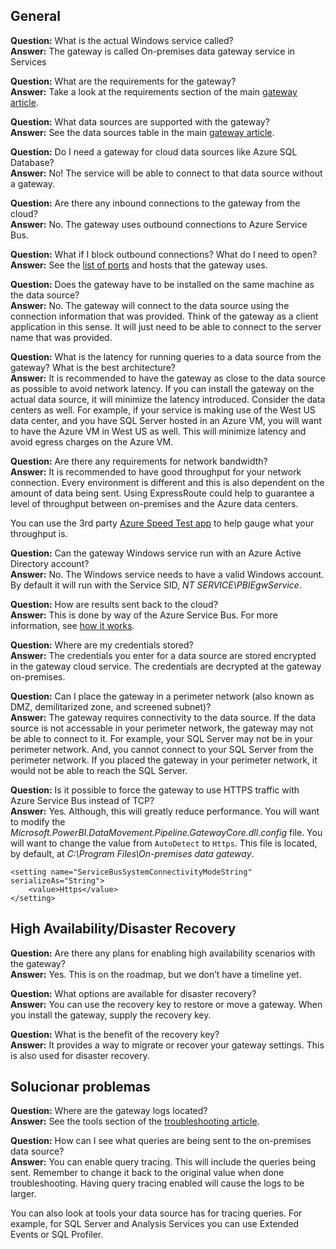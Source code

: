 ## General

<bpt id="p1">**</bpt>Question:<ept id="p1">**</ept> What is the actual Windows service called?  
<bpt id="p1">**</bpt>Answer:<ept id="p1">**</ept> The gateway is called On-premises data gateway service in Services

<bpt id="p1">**</bpt>Question:<ept id="p1">**</ept> What are the requirements for the gateway?  
<bpt id="p1">**</bpt>Answer:<ept id="p1">**</ept> Take a look at the requirements section of the main <bpt id="p2">[</bpt>gateway article<ept id="p2">](powerbi-gateway-onprem.md)</ept>.

<bpt id="p1">**</bpt>Question:<ept id="p1">**</ept> What data sources are supported with the gateway?  
<bpt id="p1">**</bpt>Answer:<ept id="p1">**</ept> See the data sources table in the main <bpt id="p2">[</bpt>gateway article<ept id="p2">](powerbi-gateway-onprem.md)</ept>.

<bpt id="p1">**</bpt>Question:<ept id="p1">**</ept> Do I need a gateway for cloud data sources like Azure SQL Database?  
<bpt id="p1">**</bpt>Answer:<ept id="p1">**</ept> No! The service will be able to connect to that data source without a gateway.

<bpt id="p1">**</bpt>Question:<ept id="p1">**</ept> Are there any inbound connections to the gateway from the cloud?  
<bpt id="p1">**</bpt>Answer:<ept id="p1">**</ept> No. The gateway uses outbound connections to Azure Service Bus.

<bpt id="p1">**</bpt>Question:<ept id="p1">**</ept> What if I block outbound connections? What do I need to open?  
<bpt id="p1">**</bpt>Answer:<ept id="p1">**</ept> See the <bpt id="p2">[</bpt>list of ports<ept id="p2">](powerbi-gateway-onprem.md#ports)</ept> and hosts that the gateway uses.

<bpt id="p1">**</bpt>Question:<ept id="p1">**</ept> Does the gateway have to be installed on the same machine as the data source?  
<bpt id="p1">**</bpt>Answer:<ept id="p1">**</ept> No. The gateway will connect to the data source using the connection information that was provided. Think of the gateway as a client application in this sense. It will just need to be able to connect to the server name that was provided.

<bpt id="p1">**</bpt>Question:<ept id="p1">**</ept> What is the latency for running queries to a data source from the gateway? What is the best architecture?  
<bpt id="p1">**</bpt>Answer:<ept id="p1">**</ept> It is recommended to have the gateway as close to the data source as possible to avoid network latency. If you can install the gateway on the actual data source, it will minimize the latency introduced. Consider the data centers as well. For example, if your service is making use of the West US data center, and you have SQL Server hosted in an Azure VM, you will want to have the Azure VM in West US as well. This will minimize latency and avoid egress charges on the Azure VM.

<bpt id="p1">**</bpt>Question:<ept id="p1">**</ept> Are there any requirements for network bandwidth?  
<bpt id="p1">**</bpt>Answer:<ept id="p1">**</ept> It is recommended to have good throughput for your network connection. Every environment is different and this is also dependent on the amount of data being sent. Using ExpressRoute could help to guarantee a level of throughput between on-premises and the Azure data centers.

You can use the 3rd party <bpt id="p1">[</bpt>Azure Speed Test app<ept id="p1">](http://azurespeedtest.azurewebsites.net/)</ept> to help gauge what your throughput is. 

<bpt id="p1">**</bpt>Question:<ept id="p1">**</ept> Can the gateway Windows service run with an Azure Active Directory account?  
<bpt id="p1">**</bpt>Answer:<ept id="p1">**</ept> No. The Windows service needs to have a valid Windows account. By default it will run with the Service SID, <bpt id="p1">*</bpt>NT SERVICE\PBIEgwService<ept id="p1">*</ept>.

<bpt id="p1">**</bpt>Question:<ept id="p1">**</ept> How are results sent back to the cloud?  
<bpt id="p1">**</bpt>Answer:<ept id="p1">**</ept> This is done by way of the Azure Service Bus. For more information, see <bpt id="p1">[</bpt>how it works<ept id="p1">](powerbi-gateway-onprem.md#how-the-gateway-works)</ept>.

<bpt id="p1">**</bpt>Question:<ept id="p1">**</ept> Where are my credentials stored?  
<bpt id="p1">**</bpt>Answer:<ept id="p1">**</ept> The credentials you enter for a data source are stored encrypted in the gateway cloud service. The credentials are decrypted at the gateway on-premises.

<bpt id="p1">**</bpt>Question:<ept id="p1">**</ept> Can I place the gateway in a perimeter network (also known as DMZ, demilitarized zone, and screened subnet)?  
<bpt id="p1">**</bpt>Answer:<ept id="p1">**</ept> The gateway requires connectivity to the data source. If the data source is not accessable in your perimeter network, the gateway may not be able to connect to it. For example, your SQL Server may not be in your perimeter network. And, you cannot connect to your SQL Server from the perimeter network. If you placed the gateway in your perimeter network, it would not be able to reach the SQL Server.

<bpt id="p1">**</bpt>Question:<ept id="p1">**</ept> Is it possible to force the gateway to use HTTPS traffic with Azure Service Bus instead of TCP?  
<bpt id="p1">**</bpt>Answer:<ept id="p1">**</ept> Yes. Although, this will greatly reduce performance. You will want to modify the <bpt id="p1">*</bpt>Microsoft.PowerBI.DataMovement.Pipeline.GatewayCore.dll.config<ept id="p1">*</ept> file. You will want to change the value from <ph id="ph1">`AutoDetect`</ph> to <ph id="ph2">`Https`</ph>. This file is located, by default, at <bpt id="p1">*</bpt>C:\Program Files\On-premises data gateway<ept id="p1">*</ept>.

```
<setting name="ServiceBusSystemConnectivityModeString" serializeAs="String">
    <value>Https</value>
</setting>
```

## High Availability/Disaster Recovery

<bpt id="p1">**</bpt>Question:<ept id="p1">**</ept> Are there any plans for enabling high availability scenarios with the gateway?  
<bpt id="p1">**</bpt>Answer:<ept id="p1">**</ept> Yes. This is on the roadmap, but we don’t have a timeline yet.

<bpt id="p1">**</bpt>Question:<ept id="p1">**</ept> What options are available for disaster recovery?  
<bpt id="p1">**</bpt>Answer:<ept id="p1">**</ept> You can use the recovery key to restore or move a gateway. When you install the gateway, supply the recovery key.

<bpt id="p1">**</bpt>Question:<ept id="p1">**</ept> What is the benefit of the recovery key?  
<bpt id="p1">**</bpt>Answer:<ept id="p1">**</ept> It provides a way to migrate or recover your gateway settings. This is also used for disaster recovery.

## Solucionar problemas

<bpt id="p1">**</bpt>Question:<ept id="p1">**</ept> Where are the gateway logs located?  
<bpt id="p1">**</bpt>Answer:<ept id="p1">**</ept> See the tools section of the <bpt id="p2">[</bpt>troubleshooting article<ept id="p2">](powerbi-gateway-onprem-tshoot.md#tools)</ept>.

<bpt id="p1">**</bpt>Question:<ept id="p1">**</ept> How can I see what queries are being sent to the on-premises data source?  
<bpt id="p1">**</bpt>Answer:<ept id="p1">**</ept> You can enable query tracing.  This will include the queries being sent. Remember to change it back to the original value when done troubleshooting. Having query tracing enabled will cause the logs to be larger.

You can also look at tools your data source has for tracing queries. For example, for SQL Server and Analysis Services you can use Extended Events or SQL Profiler.